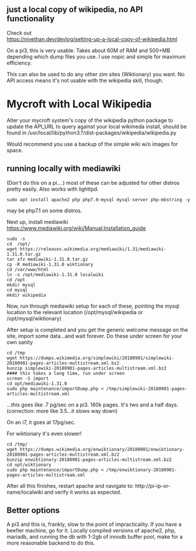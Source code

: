 ## just a local copy of wikipedia, no API functionality
Check out  
https://nivethan.dev/devlog/setting-up-a-local-copy-of-wikipedia.html

On a pi3, this is very usable.  Takes about 60M of RAM and 500+MB depending which dump files you use.  I use nopic and simple for maximum efficiency.   

This can also be used to do any other zim sites (Wiktionary) you want.  No API access means it's not usable with the wikipedia skill, though.


# Mycroft with Local Wikipedia 

Alter your mycroft system's copy of the wikipedia python package to update the API_URL to query against your local wikimeda install, should be found in /usr/local/lib/python3.?/dist-packages/wikipedia/wikipedia.py  

Would recommend you use a backup of the simple wiki w/o images for space.  



## running locally with mediawiki

(Don't do this on a pi....) most of these can be adjusted for other distros pretty easily. Also works with lighttpd. 

```
sudo apt install apache2 php php7.0-mysql mysql-server php-mbstring -y

```
may be php7.1 on some distros.

Next up, install mediawiki
https://www.mediawiki.org/wiki/Manual:Installation_guide

```
sudo -s
cd  /opt/
wget https://releases.wikimedia.org/mediawiki/1.31/mediawiki-1.31.0.tar.gz
tar xfz mediawiki-1.31.0.tar.gz
cp -R mediawiki-1.31.0 wiktionary
cd /var/www/html
ln -s /opt/mediawiki-1.31.0 localwiki
cd /opt
mkdir mysql
cd mysql
mkdir wikipedia

```
Now, run through mediawiki setup for each of these, pointing the mysql location to the relevant location (/opt/mysql/wikipedia or /opt/mysql/wiktionary) 

After setup is completed and you get the generic welcome message on the site, import some data...and wait forever.  Do these under screen for your own sanity

```
cd /tmp
wget https://dumps.wikimedia.org/simplewiki/20180901/simplewiki-20180901-pages-articles-multistream.xml.bz2
bunzip simplewiki-20180901-pages-articles-multistream.xml.bz2
#### this takes a long time, run under screen
screen -S import
cd opt/mediawiki-1.31.0
sudo php maintenance/importDump.php < /tmp/simplewiki-20180901-pages-articles-multistream.xml

```
...this goes like .7 pg/sec on a pi3.  160k pages. It's two and a half days. (correction: more like 3.5...it slows way down) 

On an i7, it goes at 17pg/sec.

For wiktionary it's even slower!

```
cd /tmp/
wget https://dumps.wikimedia.org/enwiktionary/20180901/enwiktionary-20180901-pages-articles-multistream.xml.bz2
bunzip enwiktionary-20180901-pages-articles-multistream.xml.bz2
cd opt/wiktionary
sudo php maintenance/importDump.php < /tmp/enwiktionary-20180901-pages-articles-multistream.xml

```
After all this finishes, restart apache and navigate to: http://pi-ip-or-name/localwiki and verify it works as expected.


## Better options 
A pi3 and this is, frankly, slow to the point of impracticality.  If you have a beefier machine, go for it.  Locally compiled versions of apache2, php, mariadb, and running the db with 1-2gb of innodb buffer pool, make for a more reasonable backend to do this.  

